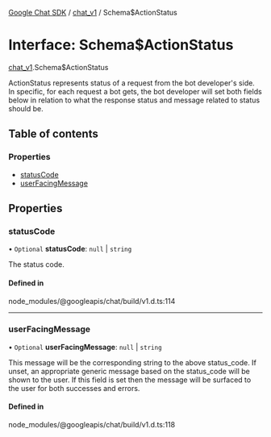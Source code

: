 [Google Chat SDK](../README.md) / [chat\_v1](../modules/chat_v1.md) / Schema$ActionStatus

# Interface: Schema$ActionStatus

[chat_v1](../modules/chat_v1.md).Schema$ActionStatus

ActionStatus represents status of a request from the bot developer's side. In specific, for each request a bot gets, the bot developer will set both fields below in relation to what the response status and message related to status should be.

## Table of contents

### Properties

- [statusCode](chat_v1.Schema_ActionStatus.md#statuscode)
- [userFacingMessage](chat_v1.Schema_ActionStatus.md#userfacingmessage)

## Properties

### statusCode

• `Optional` **statusCode**: ``null`` \| `string`

The status code.

#### Defined in

node_modules/@googleapis/chat/build/v1.d.ts:114

___

### userFacingMessage

• `Optional` **userFacingMessage**: ``null`` \| `string`

This message will be the corresponding string to the above status_code. If unset, an appropriate generic message based on the status_code will be shown to the user. If this field is set then the message will be surfaced to the user for both successes and errors.

#### Defined in

node_modules/@googleapis/chat/build/v1.d.ts:118
